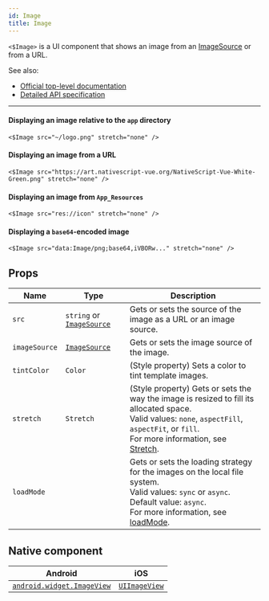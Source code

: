 ```yaml
---
id: Image
title: Image
---
```

<!-- contributors: [MisterBrownRSA, rigor789, ikoevska] -->

`<$Image>` is a UI component that shows an image from an [ImageSource](https://docs.nativescript.org/api-reference/modules/_image_source_) or from a URL.

See also:

* [Official top-level documentation](https://docs.nativescript.org/ui/components/image)
* [Detailed API specification](https://docs.nativescript.org/api-reference/classes/_ui_image_.image)

---

#### Displaying an image relative to the `app` directory

```tsx
<$Image src="~/logo.png" stretch="none" />
```

#### Displaying an image from a URL

```tsx
<$Image src="https://art.nativescript-vue.org/NativeScript-Vue-White-Green.png" stretch="none" />
```

#### Displaying an image from `App_Resources`

```tsx
<$Image src="res://icon" stretch="none" />
```

#### Displaying a `base64`-encoded image

```tsx
<$Image src="data:Image/png;base64,iVBORw..." stretch="none" />
```

<!-- [> screenshots for=Image <] -->

## Props

| Name | Type | Description |
|------|------|-------------|
| `src` | `string` or [`ImageSource`](https://docs.nativescript.org/api-reference/modules/_image_source_) | Gets or sets the source of the image as a URL or an image source.
|`imageSource` | [`ImageSource`](https://docs.nativescript.org/api-reference/modules/_image_source_) | Gets or sets the image source of the image.
| `tintColor` | `Color` | (Style property) Sets a color to tint template images.
| `stretch` | `Stretch` | (Style property) Gets or sets the way the image is resized to fill its allocated space.<br/>Valid values: `none`, `aspectFill`, `aspectFit`, or `fill`.<br/>For more information, see [Stretch](https://docs.nativescript.org/api-reference/modules/_ui_enums_.stretch). 
| `loadMode` | | Gets or sets the loading strategy for the images on the local file system.<br/>Valid values: `sync` or `async`.<br/>Default value: `async`.<br/>For more information, see [loadMode](https://docs.nativescript.org/api-reference/classes/_ui_image_.image#loadmode).

## Native component

| Android | iOS |
|---------|-----|
| [`android.widget.ImageView`](https://developer.android.com/reference/android/widget/ImageView.html) | [`UIImageView`](https://developer.apple.com/documentation/uikit/uiimageview)